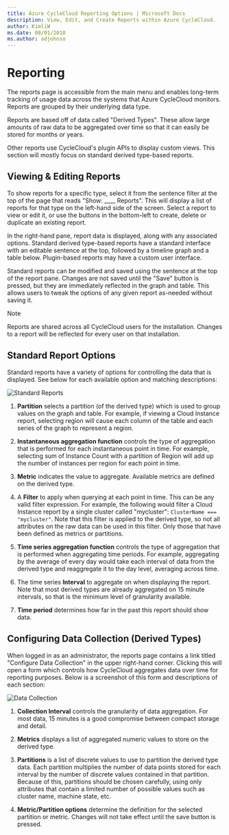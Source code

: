 ```yaml
---
title: Azure CycleCloud Reporting Options | Microsoft Docs
description: View, Edit, and Create Reports within Azure CycleCloud.
author: KimliW
ms.date: 08/01/2018
ms.author: adjohnso
---
```


# Reporting

The reports page is accessible from the main menu and enables long­-term tracking of usage
data across the systems that Azure CycleCloud monitors. Reports are grouped by their underlying
data type.

Reports are based off of data called "Derived Types". These allow large amounts of raw
data to be aggregated over time so that it can easily be stored for months or years.

Other reports use CycleCloud's plugin APIs to display custom views. This section will mostly
focus on standard derived type­-based reports.

## Viewing & Editing Reports

To show reports for a specific type, select it from the sentence filter at the top of the page that
reads "Show: ____ Reports". This will display a list of reports for that type on the left­-hand side
of the screen. Select a report to view or edit it, or use the buttons in the bottom­-left to create,
delete or duplicate an existing report.

In the right­-hand pane, report data is displayed, along with any associated options.
Standard derived type­-based reports have a standard interface with an editable sentence at the
top, followed by a timeline graph and a table below. Plugin­-based reports may have a custom user interface.

Standard reports can be modified and saved using the sentence at the top of the report pane.
Changes are not saved until the "Save" button is pressed, but they are immediately reflected in
the graph and table. This allows users to tweak the options of any given report as­-needed
without saving it.

> [!NOTE]
> Reports are shared across all CycleCloud users for the installation. Changes to a report will be reflected for every user on that installation.

## Standard Report Options

Standard reports have a variety of options for controlling the data that is displayed. See below
for each available option and matching descriptions:

![Standard Reports](~/images/cyclecloud_admin_standard_reports.png)

1. **Partition** selects a partition (of the derived type) which is used to group values on the graph and table. For example, if viewing a Cloud Instance report, selecting region will cause each column of the table and each series of the graph to represent a region.

2. **Instantaneous aggregation function** controls the type of aggregation that is performed for each instantaneous point in time. For example, selecting sum of Instance Count with a partition of Region will add up the number of instances per region for each point in time.

3. **Metric** indicates the value to aggregate. Available metrics are defined on the derived type.

4. A **Filter** to apply when querying at each point in time. This can be any valid filter expression. For example, the following would filter a Cloud Instance report by a single cluster called "mycluster": `ClusterName === "mycluster"`. Note that this filter is applied to the derived type, so not all attributes on the raw data can be used in this filter. Only those that have been defined as metrics or partitions.

5. **Time series aggregation function** controls the type of aggregation that is performed when aggregating time periods. For example, aggregating by the average of every day would take each interval of data from the derived type and re­aggregate it to the day level, averaging across time.

6. The time series **Interval** to aggregate on when displaying the report. Note that most derived types are already aggregated on 15 minute intervals, so that is the minimum level of granularity available.

7. **Time period** determines how far in the past this report should show data.

## Configuring Data Collection (Derived Types)

When logged in as an administrator, the reports page contains a link titled "Configure Data
Collection" in the upper right­-hand corner. Clicking this will open a form which controls how
CycleCloud aggregates data over time for reporting purposes. Below is a screenshot of this
form and descriptions of each section:

![Data Collection](~/images/cyclecloud_admin_data_collection.png)

1. **Collection Interval** ­controls the granularity of data aggregation. For most data, 15 minutes is a good compromise between compact storage and detail.

2. **Metrics** ­displays a list of aggregated numeric values to store on the derived type.

3. **Partitions** ­is a list of discrete values to use to partition the derived type data. Each partition multiplies the number of data points stored for each interval by the number of discrete values contained in that partition. Because of this, partitions should be chosen carefully, using only attributes that contain a limited number of possible values such as cluster name, machine state, etc.

4. **Metric/Partition options** determine ­the definition for the selected partition or metric. Changes will not take effect until the save button is pressed.
